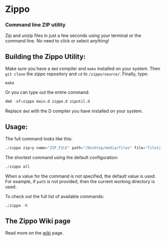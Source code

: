# Zippo

### Command line ZIP utility

Zip and unzip files in just a few seconds using your terminal or the command line. No need to click or select anything! 

## Building the Zippo Utility:
Make sure you have a `dmd` compiler and `make` installed on your system. Then `git clone` the zippo repository and `cd` to `/zippo/source/`. 
Finally, type: 
```
make
```

Or you can type out the entire command:
```D
dmd -of=zippo main.d zippo.d ziputil.d
```

Replace `dmd` with the D compiler you have installed on your system.

## Usage:

The full command looks like this:
```D
./zippo zip=y name="ZIP_FILE" path="/Desktop/media/files" file="file1|file2|...|fileX" exclude=none
```

The shortest command using the default configuration:
```D
./zippo all
```

When a value for the command is not specified, the default value is used. For example, if `path` is not provided, then the current working directory is used.

To check out the full list of available commands:
```D
./zippo -h
```

## The Zippo Wiki page
Read more on the [wiki](https://github.com/rillk500/zippo/wiki) page.



